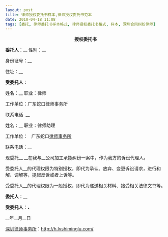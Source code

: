 ```yaml
---
layout: post
title: 律师授权委托书样本,律师授权委托书范本
date: 2010-04-18 11:08
tags: [委托, 律师委托书样本格式, 律师授权委托书格式, 样本, 深圳合同纠纷律师]
---
```

<p style="text-align: center;"><strong>授权委托书</strong></p>
<strong>委托人</strong>：__ 性别：__

身份证号：__

住址：__

<strong>受委托人</strong>：

姓名：__ 职业：律师

工作单位：广东蛇口律师事务所

联系电话  __

姓名：__ 职业：律师助理

工作单位：   广东蛇口<a href="http://h.lvshiminglu.com/" target="_blank">律师事务所</a>

联系电话：__

现委托__ __在我与__公司加工承揽纠纷一案中，作为我方的诉讼代理人。

受委托人__的代理权限为特别授权，即代为承认、放弃、变更诉讼请求，进行和解、调解等，提起反诉或者上诉等。

受委托人__的代理权限为一般授权，即代为递送相关材料、接受相关法律文书等。

<strong>委托人</strong>：__

<strong>受委托人</strong>：__、__

__年__月__日﻿

<a href="http://h.lvshiminglu.com/">深圳律师事务所</a>：<a href="http://h.lvshiminglu.com/">http://h.lvshiminglu.com/</a>


